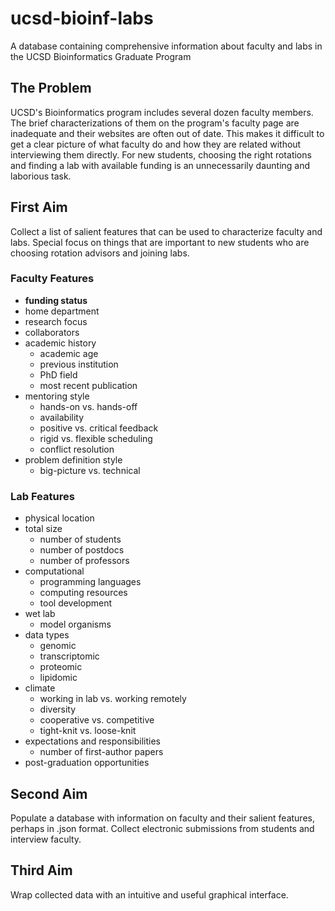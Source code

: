 # ucsd-bioinf-labs
A database containing comprehensive information about faculty and labs in the UCSD Bioinformatics Graduate Program

## The Problem
UCSD's Bioinformatics program includes several dozen faculty members. The brief characterizations of them on the program's faculty page are inadequate and their websites are often out of date. This makes it difficult to get a clear picture of what faculty do and how they are related without interviewing them directly. For new students, choosing the right rotations and finding a lab with available funding is an unnecessarily daunting and laborious task.

## First Aim
Collect a list of salient features that can be used to characterize faculty and labs. Special focus on things that are important to new students who are choosing rotation advisors and joining labs.

### Faculty Features
- **funding status**
- home department
- research focus
- collaborators
- academic history
  - academic age
  - previous institution
  - PhD field
  - most recent publication
- mentoring style
  - hands-on vs. hands-off
  - availability
  - positive vs. critical feedback
  - rigid vs. flexible scheduling
  - conflict resolution
- problem definition style
  - big-picture vs. technical

### Lab Features
- physical location
- total size
  - number of students
  - number of postdocs
  - number of professors
- computational
  - programming languages
  - computing resources
  - tool development
- wet lab
  - model organisms
- data types
  - genomic
  - transcriptomic
  - proteomic
  - lipidomic
- climate
  - working in lab vs. working remotely
  - diversity
  - cooperative vs. competitive
  - tight-knit vs. loose-knit
- expectations and responsibilities
  - number of first-author papers
- post-graduation opportunities

## Second Aim
Populate a database with information on faculty and their salient features, perhaps in .json format. Collect electronic submissions from students and interview faculty.

## Third Aim
Wrap collected data with an intuitive and useful graphical interface.
